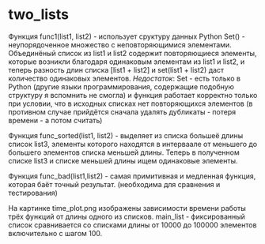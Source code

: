 # two_lists

Функция func1(list1, list2) - использует сруктуру данных Python Set() - неупорядоченное множество с неповторяющимися элементами. Объединёный список из list1 и list2 содержит повторяющиеся элементы, которые возникли благодаря одинаковым элементам из list1 и list2, и теперь разность длин списка [list1 + list2] и set(list1 + list2) даст количество одинаковых элементов. *Недостаток*: Set - есть только в Python (другие языки программирования, содержащие подобную структуру я вспомнить не смогла) и функция работает корректно только при условии, что в исходных списках нет повторяющихся элементов (в противном случае прийдётся сначала удалять дубликаты - потеря времени - а потом считать)

Функция func_sorted(list1, list2) - выделяет из списка большеё длины список list3, элементы которого находятся в интерваале от меньшего до большего элементов списка меньшей длины. Теперь в полученном списке list3 и списке меньшей длины ищем одинаковые элементы.

Функция func_bad(list1,list2) - самая примитивная и медленная функция, которая баёт точный результат. (необходима для сравнения и тестирования)

На картинке time_plot.png изображены зависимости времени работы трёх функций от длины одного из списков. main_list - фиксированный список сравнивается со списками длины от 10000  до 100000 элементов включительно с шагом 100.  
